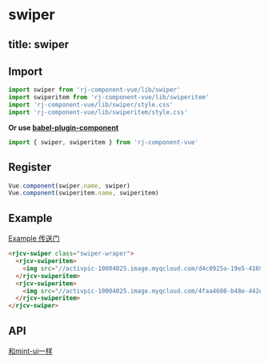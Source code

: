 # swiper

title: swiper
---

## Import

``` js
import swiper from 'rj-component-vue/lib/swiper'
import swiperitem from 'rj-component-vue/lib/swiperitem'
import 'rj-component-vue/lib/swiper/style.css'
import 'rj-component-vue/lib/swiperitem/style.css'
```

**Or use [babel-plugin-component](https://www.npmjs.com/package/babel-plugin-component)**

``` js
import { swiper, swiperitem } from 'rj-component-vue'
```

## Register

``` js
Vue.component(swiper.name, swiper)
Vue.component(swiperitem.name, swiperitem)
```

## Example

[Example 传送门](//zhouyu1993.github.io/awesome/rjcv/#/swiper)

``` html
<rjcv-swiper class="swiper-wraper">
  <rjcv-swiperitem>
    <img src="//activpic-10004025.image.myqcloud.com/d4c0925a-19e5-4169-a387-853367efb7c9">
  </rjcv-swiperitem>
  <rjcv-swiperitem>
    <img src="//activpic-10004025.image.myqcloud.com/4faa4608-b48e-442e-b177-e12defa1846a">
  </rjcv-swiperitem>
</rjcv-swiper>
```

## API

[和mint-ui一样](https://mint-ui.github.io/docs/#/zh-cn2/swipe)
